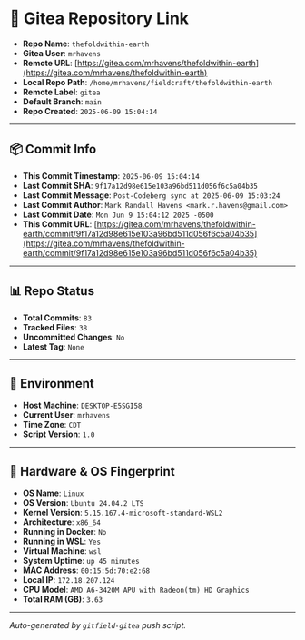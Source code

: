 # 🔗 Gitea Repository Link

- **Repo Name**: `thefoldwithin-earth`
- **Gitea User**: `mrhavens`
- **Remote URL**: [https://gitea.com/mrhavens/thefoldwithin-earth](https://gitea.com/mrhavens/thefoldwithin-earth)
- **Local Repo Path**: `/home/mrhavens/fieldcraft/thefoldwithin-earth`
- **Remote Label**: `gitea`
- **Default Branch**: `main`
- **Repo Created**: `2025-06-09 15:04:14`

---

## 📦 Commit Info

- **This Commit Timestamp**: `2025-06-09 15:04:14`
- **Last Commit SHA**: `9f17a12d98e615e103a96bd511d056f6c5a04b35`
- **Last Commit Message**: `Post-Codeberg sync at 2025-06-09 15:03:24`
- **Last Commit Author**: `Mark Randall Havens <mark.r.havens@gmail.com>`
- **Last Commit Date**: `Mon Jun 9 15:04:12 2025 -0500`
- **This Commit URL**: [https://gitea.com/mrhavens/thefoldwithin-earth/commit/9f17a12d98e615e103a96bd511d056f6c5a04b35](https://gitea.com/mrhavens/thefoldwithin-earth/commit/9f17a12d98e615e103a96bd511d056f6c5a04b35)

---

## 📊 Repo Status

- **Total Commits**: `83`
- **Tracked Files**: `38`
- **Uncommitted Changes**: `No`
- **Latest Tag**: `None`

---

## 🧭 Environment

- **Host Machine**: `DESKTOP-E5SGI58`
- **Current User**: `mrhavens`
- **Time Zone**: `CDT`
- **Script Version**: `1.0`

---

## 🧬 Hardware & OS Fingerprint

- **OS Name**: `Linux`
- **OS Version**: `Ubuntu 24.04.2 LTS`
- **Kernel Version**: `5.15.167.4-microsoft-standard-WSL2`
- **Architecture**: `x86_64`
- **Running in Docker**: `No`
- **Running in WSL**: `Yes`
- **Virtual Machine**: `wsl`
- **System Uptime**: `up 45 minutes`
- **MAC Address**: `00:15:5d:70:e2:68`
- **Local IP**: `172.18.207.124`
- **CPU Model**: `AMD A6-3420M APU with Radeon(tm) HD Graphics`
- **Total RAM (GB)**: `3.63`

---

_Auto-generated by `gitfield-gitea` push script._
